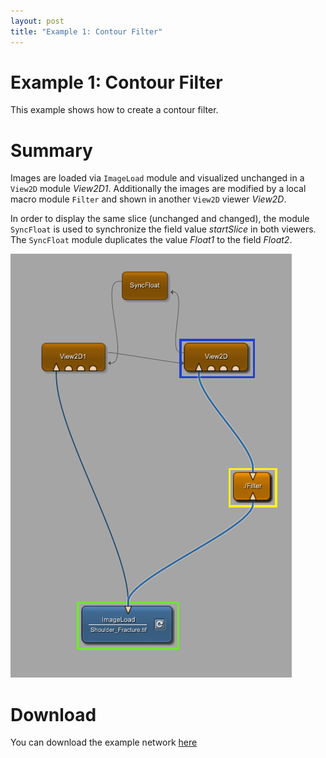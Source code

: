 ```yaml
---
layout: post
title: "Example 1: Contour Filter"
---
```


# Example 1: Contour Filter
This example shows how to create a contour filter.

# Summary
Images are loaded via `ImageLoad` module and visualized unchanged in a `View2D` module *View2D1*.
Additionally the images are modified by a local macro module `Filter` and shown in another `View2D` viewer *View2D*.

In order to display the same slice (unchanged and changed), the module `SyncFloat` is used to synchronize the field value *startSlice* in both viewers. The `SyncFloat` module duplicates the value *Float1* to the field *Float2*.

![Screenshot](/examples/basic_mechanisms/contour_filter/image.png)

# Download
You can download the example network [here](/examples/basic_mechanisms/contour_filter/ContourFilter.zip)
